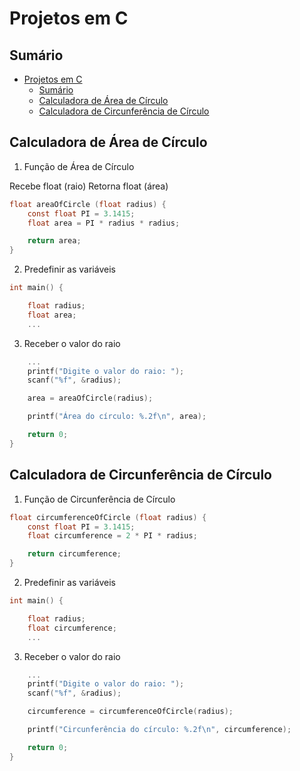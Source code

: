 # Projetos em C

## Sumário

- [Projetos em C](#projetos-em-c)
  - [Sumário](#sumário)
  - [Calculadora de Área de Círculo](#calculadora-de-área-de-círculo)
  - [Calculadora de Circunferência de Círculo](#calculadora-de-circunferência-de-círculo)

## Calculadora de Área de Círculo

1. Função de Área de Círculo

Recebe float (raio)
Retorna float (área)

```c
float areaOfCircle (float radius) {
    const float PI = 3.1415;
    float area = PI * radius * radius;

    return area;
}
```

2. Predefinir as variáveis

```c
int main() {

    float radius;
    float area;
    ...
```

3. Receber o valor do raio

```c
    ...
    printf("Digite o valor do raio: ");
    scanf("%f", &radius);

    area = areaOfCircle(radius);

    printf("Área do círculo: %.2f\n", area);

    return 0;
}

```

## Calculadora de Circunferência de Círculo

1. Função de Circunferência de Círculo

```c
float circumferenceOfCircle (float radius) {
    const float PI = 3.1415;
    float circumference = 2 * PI * radius;

    return circumference;
}

```

2. Predefinir as variáveis

```c
int main() {

    float radius;
    float circumference;
    ...
```

3. Receber o valor do raio

```c
    ...
    printf("Digite o valor do raio: ");
    scanf("%f", &radius);

    circumference = circumferenceOfCircle(radius);

    printf("Circunferência do círculo: %.2f\n", circumference);

    return 0;
}

```

